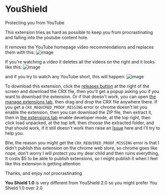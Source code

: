 # YouShield

Protecting you from YouTube

This extension tries as hard as possible to keep you from procrastinating and falling into the youtube content hole.

It removes the YouTube homepage video recommendations and replaces them with this:
![image](https://user-images.githubusercontent.com/82272898/206928668-b7c9d00a-fb61-4e97-9d59-3a5474a4454d.png)

If you're watching a video it deletes all the videos on the right and it looks like this:
![image](https://user-images.githubusercontent.com/82272898/206929043-94776c9a-d6b6-4302-a05b-b60fbdec8bf7.png)

and if you try to watch any YouTube short, this will happen:
![image](https://user-images.githubusercontent.com/82272898/206928727-f44cb65b-d7de-4ab1-af52-e695304a29d9.png)

To download this extension, click the [releases button](https://github.com/ZXTube/YouShield/releases) at the right of the screen and download the CRX file, then you'll get a popup asking you if you want to download the extension. Or if that doesn't work, you can open [the manage extensions tab](chrome://extensions/), then drag and drop the CRX file anywhere there. If you get a `CRX_REQUIRED_PROOF_MISSING` error or chrome doesn't let you enable the extension, then you can download the ZIP file, then extract it, then in [the extensions tab](chrome://extensions/) enable developer mode, at the top right, then click load unpacked, at the top left, then choose the extracted folder, and that should work, if it still doesn't work then raise an [Issue](https://github.com/ZXTube/YouShield/issues) here and I'll try to help you.

Btw, the reason you might get the `CRX_REQUIRED_PROOF_MISSING` error is that I didn't publish this extension on the chrome web store, so chrome goes like nope, don't worry I will protect you my dear child and then ruins everything, It costs $5 to be able to publish extensions, so I might publish it when I feel like this extension is getting attention

Thanks, and enjoy *not* procrastinating

**You Shield 1.0** is very different from YouShield 2.0 so you might prefer You Shield 1.0 over 2.0

